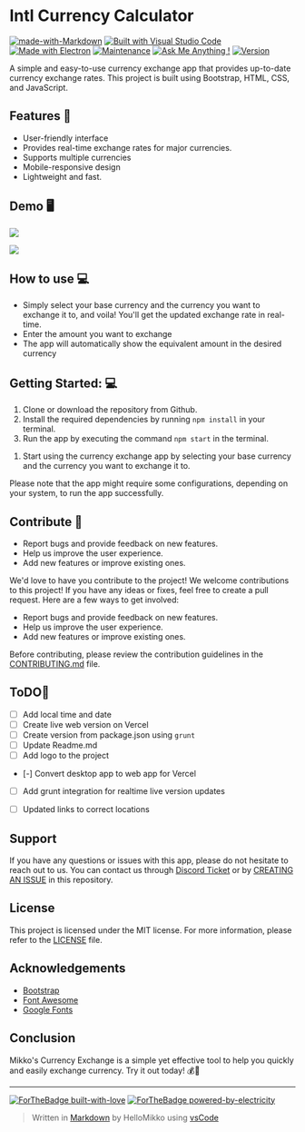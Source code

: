 Intl Currency Calculator
=========================

[![made-with-Markdown](https://img.shields.io/badge/Made%20with-Markdown-1f425f.svg)](http://commonmark.org/) 
[![Built with Visual Studio Code](https://img.shields.io/badge/Built%20with-Visual%20Studio%20Code-brightgreen.svg?style=flat-square&logo=visual-studio-code)](https://code.visualstudio.com/) 
[![Made with Electron](https://img.shields.io/badge/Made%20with-Electron-blue)](https://electronjs.org/) [![Maintenance](https://img.shields.io/badge/Maintained%3F-yes-green.svg)](https://github.com/BraXon-Devs/Currency-Exchange/graphs/commit-activity) [![Ask Me Anything !](https://img.shields.io/badge/Ask%20me-anything-1abc9c.svg)](https://github.com/BraXon-Devs/Currency-Exchange/issues/new)
[![Version](https://img.shields.io/badge/version-1.0.0-brightgreen.svg)](https://github.com/BraXon-Devs/Currency-Exchange)


A simple and easy-to-use currency exchange app that provides up-to-date currency exchange rates. This project is built using Bootstrap, HTML, CSS, and JavaScript.

Features 🎉
-----------

-   User-friendly interface
-   Provides real-time exchange rates for major currencies.
-   Supports multiple currencies
-   Mobile-responsive design
-   Lightweight and fast.


Demo 🖥️
-----------
![](https://i.imgur.com/pJWPLG0.png)


![](https://i.imgur.com/AvTSqkH.png)




How to use 💻
-------------

-   Simply select your base currency and the currency you want to exchange it to, and voila! You'll get the updated exchange rate in real-time.
-   Enter the amount you want to exchange
-   The app will automatically show the equivalent amount in the desired currency


Getting Started: 💻
-------------
1.  Clone or download the repository from Github.
2.  Install the required dependencies by running `npm install` in your terminal.
3.  Run the app by executing the command `npm start` in the terminal.
<!-- 4.  Open the app in your browser at [http://localhost:3000](http://localhost:3000/). -->
1.  Start using the currency exchange app by selecting your base currency and the currency you want to exchange it to.

Please note that the app might require some configurations, depending on your system, to run the app successfully.


Contribute 🤝
-------------

-   Report bugs and provide feedback on new features.
-   Help us improve the user experience.
-   Add new features or improve existing ones.

We'd love to have you contribute to the project! We welcome contributions to this project! If you have any ideas or fixes, feel free to create a pull request. 
Here are a few ways to get involved:
- Report bugs and provide feedback on new features.
- Help us improve the user experience.
- Add new features or improve existing ones.

Before contributing, please review the contribution guidelines in the [CONTRIBUTING.md](https://github.com/BraXon-Devs/Currency-Exchange/blob/master/CONTRIBUTING.md) file.

ToDO📙
-------------

- [ ] Add local time and date
- [ ] Create live web version on Vercel
- [ ] Create version from package.json using `grunt`
- [ ] Update Readme.md
- [ ] Add logo to the project
- [-] Convert desktop app to web app for Vercel
- [ ] Add grunt integration for realtime live version updates
- [ ] Updated links to correct locations



Support
-------

If you have any questions or issues with this app, please do not hesitate to reach out to us. You can contact us through [Discord Ticket](https://discord.com/channels/696795642768523394/925245909707669534) or by [CREATING AN ISSUE](https://github.com/HelloMikko/Currency-Exchange/issues) in this repository.

License
-------

This project is licensed under the MIT license. For more information, please refer to the [LICENSE](https://github.com/BraXon-Devs/Currency-Exchange/blob/master/LICENSE) file.

Acknowledgements
----------------

-   [Bootstrap](https://getbootstrap.com/)
-   [Font Awesome](https://fontawesome.com/)
-   [Google Fonts](https://fonts.google.com/)

Conclusion
----------

Mikko's Currency Exchange is a simple yet effective tool to help you quickly and easily exchange currency. Try it out today! 💰💱

* * * * *

[![ForTheBadge built-with-love](http://forthebadge.com/images/badges/built-with-love.svg)](https://github.com/HelloMikko/Currency-Exchange)
[![ForTheBadge powered-by-electricity](http://forthebadge.com/images/badges/powered-by-electricity.svg)](https://github.com/BraXon-Devs)




> Written in [Markdown](https://code.visualstudio.com/docs/languages/markdown) by HelloMikko using [vsCode](https://code.visualstudio.com)
